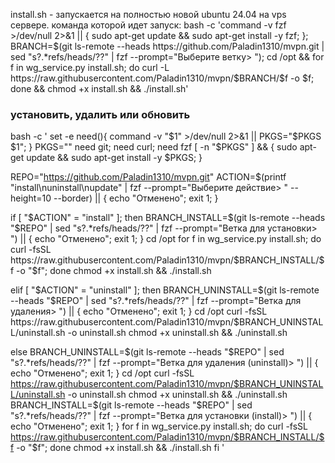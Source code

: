 install.sh - запускается на полностью новой ubuntu 24.04 на vps сервере.
команда которой идет запуск:
bash -c 'command -v fzf >/dev/null 2>&1 || { sudo apt-get update && sudo apt-get install -y fzf; }; BRANCH=$(git ls-remote --heads https://github.com/Paladin1310/mvpn.git | sed "s?.*refs/heads/??" | fzf --prompt="Выберите ветку> "); cd /opt && for f in wg_service.py install.sh; do curl -L https://raw.githubusercontent.com/Paladin1310/mvpn/$BRANCH/$f -o $f; done && chmod +x install.sh && ./install.sh'

### установить, удалить или обновить

bash -c '
set -e
need(){ command -v "$1" >/dev/null 2>&1 || PKGS="$PKGS $1"; }
PKGS=""
need git; need curl; need fzf
[ -n "$PKGS" ] && { sudo apt-get update && sudo apt-get install -y $PKGS; }

REPO="https://github.com/Paladin1310/mvpn.git"
ACTION=$(printf "install\nuninstall\nupdate" | fzf --prompt="Выберите действие> " --height=10 --border) || { echo "Отменено"; exit 1; }

if [ "$ACTION" = "install" ]; then
  BRANCH_INSTALL=$(git ls-remote --heads "$REPO" | sed "s?.*refs/heads/??" | fzf --prompt="Ветка для установки> ") || { echo "Отменено"; exit 1; }
  cd /opt
  for f in wg_service.py install.sh; do curl -fsSL https://raw.githubusercontent.com/Paladin1310/mvpn/$BRANCH_INSTALL/$f -o "$f"; done
  chmod +x install.sh && ./install.sh

elif [ "$ACTION" = "uninstall" ]; then
  BRANCH_UNINSTALL=$(git ls-remote --heads "$REPO" | sed "s?.*refs/heads/??" | fzf --prompt="Ветка для удаления> ") || { echo "Отменено"; exit 1; }
  cd /opt
  curl -fsSL https://raw.githubusercontent.com/Paladin1310/mvpn/$BRANCH_UNINSTALL/uninstall.sh -o uninstall.sh
  chmod +x uninstall.sh && ./uninstall.sh

else
  BRANCH_UNINSTALL=$(git ls-remote --heads "$REPO" | sed "s?.*refs/heads/??" | fzf --prompt="Ветка для удаления (uninstall)> ") || { echo "Отменено"; exit 1; }
  cd /opt
  curl -fsSL https://raw.githubusercontent.com/Paladin1310/mvpn/$BRANCH_UNINSTALL/uninstall.sh -o uninstall.sh
  chmod +x uninstall.sh && ./uninstall.sh
  BRANCH_INSTALL=$(git ls-remote --heads "$REPO" | sed "s?.*refs/heads/??" | fzf --prompt="Ветка для установки (install)> ") || { echo "Отменено"; exit 1; }
  for f in wg_service.py install.sh; do curl -fsSL https://raw.githubusercontent.com/Paladin1310/mvpn/$BRANCH_INSTALL/$f -o "$f"; done
  chmod +x install.sh && ./install.sh
fi
'
